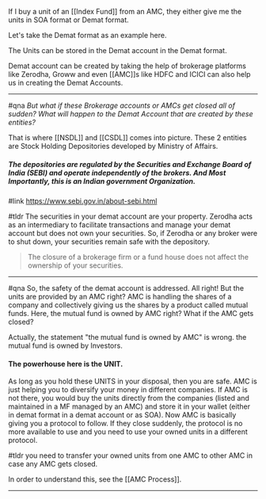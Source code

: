 If I buy a unit of an [[Index Fund]] from an AMC, they either give me the units in SOA format or Demat format.

Let's take the Demat format as an example here.

The Units can be stored in the Demat account in the Demat format. 

Demat account can be created by taking the help of brokerage platforms like Zerodha, Groww and even [[AMC]]s like HDFC and ICICI can also help us in creating the Demat Accounts.

---

#qna *But what if these Brokerage accounts or AMCs get closed all of sudden? What will happen to the Demat Account that are created by these entities?*

That is where [[NSDL]] and [[CSDL]] comes into picture. These 2 entities are Stock Holding Depositories developed by Ministry of Affairs. 
##### **The depositories are regulated by the Securities and Exchange Board of India (SEBI) and operate independently of the brokers. And Most Importantly, this is an Indian government Organization.** 
#link https://www.sebi.gov.in/about-sebi.html

#tldr The securities in your demat account are your property. Zerodha acts as an intermediary to facilitate transactions and manage your demat account but does not own your securities. So, if Zerodha or any broker were to shut down, your securities remain safe with the depository. 

> The closure of a brokerage firm or a fund house does not affect the ownership of your securities.

---

#qna So, the safety of the demat account is addressed. All right! But the units are provided by an AMC right? AMC is handling the shares of a company and collectively giving us the shares by a product called mutual funds. Here, the mutual fund is owned by AMC right? What if the AMC gets closed? 

Actually, the statement "the mutual fund is owned by AMC" is wrong. the mutual fund is owned by Investors. 
#### The powerhouse here is the **UNIT**. 

As long as you hold these UNITS in your disposal, then you are safe. AMC is just helping you to diversify your money in different companies. If AMC is not there, you would buy the units directly from the companies (listed and maintained in a MF managed by an AMC) and store it in your wallet (either in demat format in a demat account or as SOA). Now AMC is basically giving you a protocol to follow. If they close suddenly, the protocol is no more available to use and you need to use your owned units in a different protocol. 



#tldr you need to transfer your owned units from one AMC to other AMC in case any AMC gets closed.


In order to understand this, see the [[AMC Process]]. 

---
